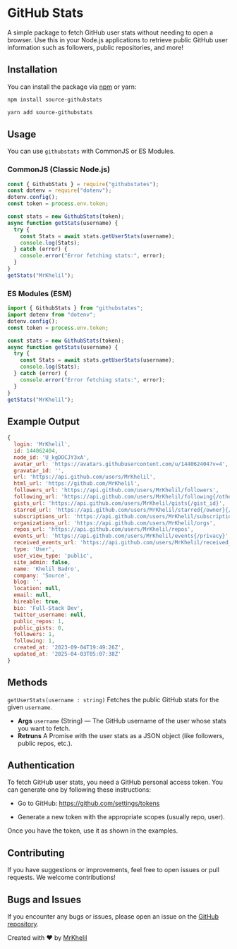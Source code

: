 # GitHub Stats

A simple package to fetch GitHub user stats without needing to open a browser. Use this in your Node.js applications to retrieve public GitHub user information such as followers, public repositories, and more!

## Installation

You can install the package via [npm](https://www.npmjs.com/package/source-githubstats) or yarn:

```bash
npm install source-githubstats
```

```bash
yarn add source-githubstats
```
## Usage
You can use `githubstats` with CommonJS or ES Modules.

### CommonJS (Classic Node.js)
```js
const { GithubStats } = require("githubstates");
const dotenv = require("dotenv");
dotenv.config();
const token = process.env.token;

const stats = new GithubStats(token);
async function getStats(username) {
  try {
    const Stats = await stats.getUserStats(username);
    console.log(Stats);
  } catch (error) {
    console.error("Error fetching stats:", error);
  }
}
getStats("MrKhelil");
```
### ES Modules (ESM)
```js
import { GithubStats } from "githubstates";
import dotenv from "dotenv";
dotenv.config();
const token = process.env.token;

const stats = new GithubStats(token);
async function getStats(username) {
  try {
    const Stats = await stats.getUserStats(username);
    console.log(Stats);
  } catch (error) {
    console.error("Error fetching stats:", error);
  }
}
getStats("MrKhelil");
```
## Example Output
```js
{
  login: 'MrKhelil',
  id: 144062404,
  node_id: 'U_kgDOCJY3xA',
  avatar_url: 'https://avatars.githubusercontent.com/u/144062404?v=4',
  gravatar_id: '',
  url: 'https://api.github.com/users/MrKhelil',
  html_url: 'https://github.com/MrKhelil',
  followers_url: 'https://api.github.com/users/MrKhelil/followers',
  following_url: 'https://api.github.com/users/MrKhelil/following{/other_user}',
  gists_url: 'https://api.github.com/users/MrKhelil/gists{/gist_id}',
  starred_url: 'https://api.github.com/users/MrKhelil/starred{/owner}{/repo}',
  subscriptions_url: 'https://api.github.com/users/MrKhelil/subscriptions',
  organizations_url: 'https://api.github.com/users/MrKhelil/orgs',
  repos_url: 'https://api.github.com/users/MrKhelil/repos',
  events_url: 'https://api.github.com/users/MrKhelil/events{/privacy}',
  received_events_url: 'https://api.github.com/users/MrKhelil/received_events',
  type: 'User',
  user_view_type: 'public',
  site_admin: false,
  name: 'Khelil Badro',
  company: 'Source',
  blog: '',
  location: null,
  email: null,
  hireable: true,
  bio: 'Full-Stack Dev',
  twitter_username: null,
  public_repos: 1,
  public_gists: 0,
  followers: 1,
  following: 1,
  created_at: '2023-09-04T19:49:26Z',
  updated_at: '2025-04-03T05:07:38Z'
}
```
## Methods
`getUserStats(username : string)` 
Fetches the public GitHub stats for the given `username`.
* **Args** `username` (String) — The GitHub username of the user whose stats you want to fetch.
* **Retruns** A Promise with the user stats as a JSON object (like followers, public repos, etc.).

## Authentication
To fetch GitHub user stats, you need a GitHub personal access token. You can generate one by following these instructions:

- Go to GitHub: https://github.com/settings/tokens

- Generate a new token with the appropriate scopes (usually repo, user).

Once you have the token, use it as shown in the examples.

## Contributing
If you have suggestions or improvements, feel free to open issues or pull requests. We welcome contributions!

## Bugs and Issues

If you encounter any bugs or issues, please open an issue on the [GitHub repository](https://github.com/MrKhelil/githubStates).


Created with ❤️ by [MrKhelil](https://github.com/MrKhelil/)
